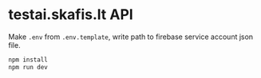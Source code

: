 # testai.skafis.lt API

Make `.env` from `.env.template`, write path to firebase service account json file.

```bash
npm install
npm run dev
```
